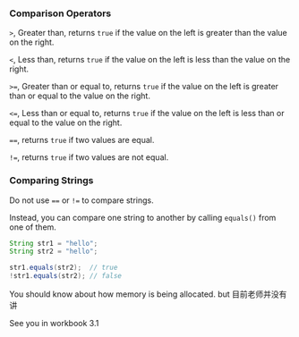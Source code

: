 
### Comparison Operators

`>`, Greater than, returns `true` if the value on the left is greater than the value on the right.

`<`, Less than, returns `true` if the value on the left is less than the value on the right.

`>=`, Greater than or equal to, returns `true` if the value on the left is greater than or equal to the value on the right.

`<=`, Less than or equal to, returns `true` if the value on the left is less than or equal to the value on the right.

`==`, returns `true` if two values are equal.

`!=`, returns `true` if two values are not equal.

### Comparing Strings

Do not use `==` or `!=` to compare strings.

Instead, you can compare one string to another by calling `equals()` from one of them.

```java
String str1 = "hello";
String str2 = "hello";

str1.equals(str2);  // true
!str1.equals(str2); // false
```

You should know about how memory is being allocated. but 目前老师并没有讲

See you in workbook 3.1

